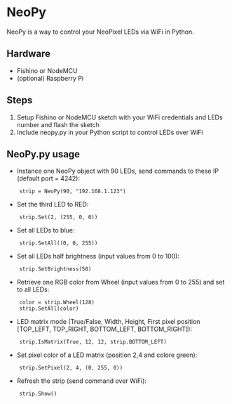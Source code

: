 # NeoPy
NeoPy is a way to control your NeoPixel LEDs via WiFi in Python.

## Hardware
- Fishino or NodeMCU
- (optional) Raspberry Pi

## Steps
1) Setup Fishino or NodeMCU sketch with your WiFi credentials and LEDs number and flash the sketch
2) Include neopy.py in your Python script to control LEDs over WiFi

## NeoPy.py usage
- Instance one NeoPy object with 90 LEDs, send commands to these IP (default port = 4242):
```
    strip = NeoPy(90, "192.168.1.123")
```
- Set the third LED to RED:
```
    strip.Set(2, (255, 0, 0))
```
- Set all LEDs to blue:
```
    strip.SetAll((0, 0, 255))
```
- Set all LEDs half brightness (input values from 0 to 100):
```
    strip.SetBrightness(50)
```
- Retrieve one RGB color from Wheel (input values from 0 to 255) and set to all LEDs:
```
    color = strip.Wheel(128)
    strip.SetAll(color)
```
- LED matrix mode (True/False, Width, Height, First pixel position [TOP_LEFT, TOP_RIGHT, BOTTOM_LEFT, BOTTOM_RIGHT]):
```
    strip.IsMatrix(True, 12, 12, strip.BOTTOM_LEFT)
```
- Set pixel color of a LED matrix (position 2,4 and colore green):
```
    strip.SetPixel(2, 4, (0, 255, 0))
```
- Refresh the strip (send command over WiFi):
```
    strip.Show()
```

